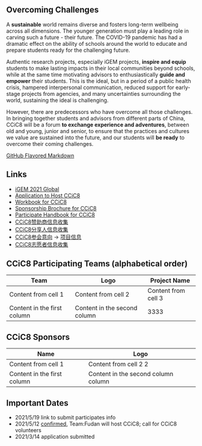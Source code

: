 ## Overcoming Challenges

A **sustainable** world remains diverse and fosters long-term wellbeing across all dimensions. The younger generation must play a leading role in carving such a future - their future. The COVID-19 pandemic has had a dramatic effect on the ability of schools around the world to educate and prepare students ready for the challenging future.

Authentic research projects, especially iGEM projects, **inspire and equip** students to make lasting impacts in their local communities beyond schools, while at the same time motivating advisors to enthusiastically **guide and empower** their students. This is the ideal, but in a period of a public health crisis, hampered interpersonal communication, reduced support for early-stage projects from agencies, and many uncertainties surrounding the world, sustaining the ideal is challenging.

However, there are predecessors who have overcome all those challenges. In bringing together students and advisors from different parts of China, CCiC8 will be a forum **to exchange experience and adventures**, between old and young, junior and senior, to ensure that the practices and cultures we value are sustained into the future, and our students will **be ready** to overcome their coming challenges.

[GitHub Flavored Markdown](https://guides.github.com/features/mastering-markdown/)

## Links
- [iGEM 2021 Global](https://igem2021global.slack.com)
- [Application to Host CCiC8](https://shimo.im/docs/osqPvsJl3IcnSFlF/)
- [Workbook for CCiC8](https://shimo.im/docs/r2SSnM80etAyLTP1/)
- [Sponsorship Brochure for CCiC8](https://shimo.im/docs/yaWIlYCmSN4ahjwu/)
- [Participate Handbook for CCiC8](https://a.b.c)
- [CCiC8赞助商信息收集](https://a.b.c)
- [CCiC8分享人信息收集](https://a.b.c)
- [CCiC8参会意向](https://www.wjx.cn/vj/hWQFAcz.aspx) &rarr; [项目信息](https://www.wjx.cn/vj/h4icxcB.aspx)
- [CCiC8志愿者信息收集](https://a.b.c)

## CCiC8 Participating Teams (alphabetical order)

|Team |Logo |Project Name |
|----|----|----|
|Content from cell 1 | Content from cell 2 | Content from cell 3 |
|Content in the first column | Content in the second column | 3333 |

## CCiC8 Sponsors

|Name |Logo |
|----|----|
|Content from cell 1 | Content from cell 2 2 |
|Content in the first column | Content in the second column column |

## Important Dates
- 2021/5/19 link to submit participates info
- 2021/5/12 [confirmed](https://mp.weixin.qq.com/s/LYhkFu_zWy_HawdHUh7pHw), Team:Fudan will host CCiC8; call for CCiC8 volunteers
- 2021/3/14 application submitted
